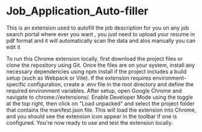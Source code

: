 # Job_Application_Auto-filler
This is an extension used to autofill the job description for you on any job search portal  where ever you want , you just need to upload your resume in pdf format and it will automatically scan the data and alos manually you can edit it 

To run this Chrome extension locally, first download the project files or clone the repository using Git. Once the files are on your system, install any necessary dependencies using npm install if the project 
includes a build setup (such as Webpack or Vite). If the extension requires environment-specific configuration, create a .env file in the root directory and define the required environment variables. After setup, 
open Google Chrome and navigate to chrome://extensions/. Enable Developer Mode using the toggle at the top right, then click on "Load unpacked" and select the project folder that contains the manifest.json file. 
This will load the extension into Chrome, and you should see the extension icon appear in the toolbar if one is configured. You're now ready to use and test the extension locally.
